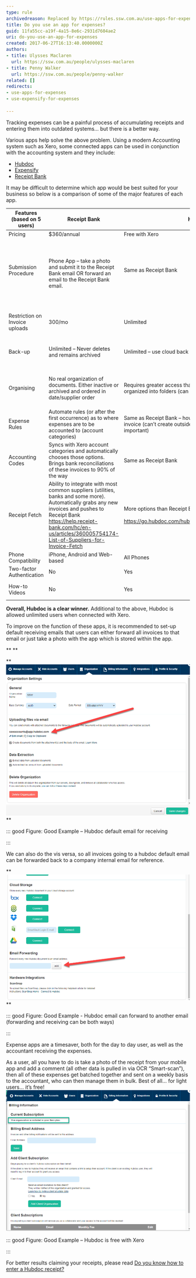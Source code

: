 ```yaml
---
type: rule
archivedreason: Replaced by https://rules.ssw.com.au/use-apps-for-expenses
title: Do you use an app for expenses?
guid: 11fa55cc-a19f-4a15-8e6c-2931d7604ae2
uri: do-you-use-an-app-for-expenses
created: 2017-06-27T16:13:40.0000000Z
authors:
- title: Ulysses Maclaren
  url: https://ssw.com.au/people/ulysses-maclaren
- title: Penny Walker
  url: https://ssw.com.au/people/penny-walker
related: []
redirects:
- use-apps-for-expenses
- use-expensify-for-expenses

---
```


Tracking expenses can be a painful process of accumulating receipts and entering them into outdated systems… but there is a better way. 



Various apps help solve the above problem. Using a modern Accounting system such as Xero, some connected apps can be used in conjunction with the accounting system and they include:


* [Hubdoc](https://www.hubdoc.com/)
* [Expensify](https://www.expensify.com/)
* [Receipt Bank](https://www.receipt-bank.com/au/)


It may be difficult to determine which app would be best suited for your business so below is a comparison of some of the major features of each app.







| Features (based on 5 users)<br> | Receipt Bank<br> | Hubdoc<br> | Expensify<br><br> | Preferred Option<br> |
| --- | --- | --- | --- | --- |
| Pricing<br> | $360/annual<br> | Free with Xero<br> | $840/annual (minimum)<br> | Hubdoc <br> |
| Submission Procedure<br><br> | Phone App – take a photo and submit it to the Receipt Bank email OR forward an email to the Receipt Bank email. <br> | Same as Receipt Bank<br><br> | Same as Receipt Bank<br><br> | No preference – the same procedures with all.<br> <br> **Figure: Hubdoc email for receiving** <br><br> |
| Restriction on Invoice uploads <br> | 300/mo<br> | Unlimited<br> | Unlimited<br><br> | Hubdoc and Expensify<br><br> |
| Back-up<br> | Unlimited – Never deletes and remains archived<br> | Unlimited – use cloud back up and security. Never deletes <br> | Unlimited – Never deletes and remains archived<br> | Hubdoc – the added security just seems better<br> |
| Organising<br> | No real organization of documents. Either inactive or archived and ordered in date/supplier order<br> | Requires greater access than uploader only. Automatically organized into folders (can be updated). <br> | Can be manually organised into folders or reports. <br> | Expensify as Hubdoc requires greater access<br><br> |
| Expense Rules<br> | Automate rules (or after the first occurrence) as to where expenses are to be accounted to (account categories) <br> | Same as Receipt Bank – however seems to only be on each invoice (can’t create outside of existing invoice – not that important)<br> | Same as Receipt Bank – little easier to navigate to the section <br> | Expensify <br> |
| Accounting Codes<br> | Syncs with Xero account categories and automatically chooses those options. Brings bank reconciliations of these invoices to 90% of the way<br> | Same as Receipt Bank<br> | Not available at $840/annual. If the business wants to use this, the subscription plan will be $1800/annual.<br> | Receipt Bank or Hubdoc<br><br> |
| Receipt Fetch<br> | Ability to integrate with most common suppliers (utilities, banks and some more). Automatically grabs any new invoices and pushes to Receipt Bank<br>https://help.receipt-bank.com/hc/en-us/articles/360005754174-List-of-Suppliers-for-Invoice-Fetch <br> | More options than Receipt Bank and more major suppliers<br> <br>https://go.hubdoc.com/hubfs/HubdocLiveAUConnections.pdf<br> | Limited options https://use.expensify.com/all-integrations<br> | Hubdoc<br><br> |
| Phone Compatibility<br> | iPhone, Android and Web-based <br> | All Phones <br> | All Phones<br> | Hubdoc or Expensify<br> |
| Two-factor Authentication<br> | No<br> | Yes<br> | No<br> | Hubdoc<br> |
| How-to Videos<br> | No<br> | Yes<br> | Yes<br> | Expensify - has more videos<br> |


 **Overall, Hubdoc is a clear winner.** Additional to the above, Hubdoc is allowed unlimited users when connected with Xero.



To improve on the function of these apps, it is recommended to set-up default receiving emails that users can either forward all invoices to that email or just take a photo with the app which is stored within the app.


 **
** 

 **
![](pic.png)
** 


::: good
Figure: Good Example – Hubdoc default email for receiving


:::


We can also do the vis versa, so all invoices going to a hubdoc default email can be forwarded back to a company internal email for reference. 



 **
![](pic1.png)** 



::: good
Figure: Good Example - Hubdoc email can forward to another email (forwarding and receiving can be both ways)

:::



<!--endintro-->

Expense apps are a timesaver, both for the day to day user, as well as the accountant receiving the expenses.

As a user, all you have to do is take a photo of the receipt from your mobile app and add a comment (all other data is pulled in via OCR “Smart-scan”), then all of these expenses get batched together and sent on a weekly basis to the accountant, who can then manage them in bulk. 
Best of all… for light users… it’s free! 
![](2020-06-12_12-10-17.png)


::: good
Figure: Good Example – Hubdoc is free with Xero

:::

<dl class="goodImage"><p class="ssw15-rteElement-P">For better results claiming your receipts, please read <a href="/do-you-know-how-to-enter-a-hubdoc-receipt">Do you know how to enter a Hubdoc receipt?</a><br></p><p class="ssw15-rteElement-P"><br><br></p></dl>
